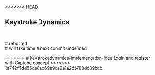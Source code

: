 <<<<<<< HEAD
<h2> Keystroke Dynamics</h2>
<br>

<p>
# rebooted <br>
# will take time
# next commit undefined
</p>
=======
# keystrokedynamics-implementation-idea
Login and register with Captcha concept
>>>>>>> 1e742ff1dd55da8ac69e9de9a1a2d5783dc89bdb
